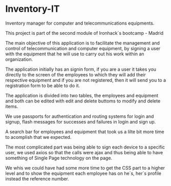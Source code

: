 # Inventory-IT

Inventory manager for computer and telecommunications equipments.

This project is part of the second module of Ironhack´s bootcamp - Madrid

The main objective of this application is to facilitate the management and control of telecommunication and computer equipment, by signing a user with the equipment that he will use to carry out his work within an organization.

The application initially has an signin form, if you are a user it takes you directly to the screen of the employees to which they will add their respective equipment and if you are not registered, then it will send you to a registration form to be able to do it.

The application is divided into two tables, the employees and equipment and both can be edited with edit and delete buttoms to modify and delete items.

We use passports for authentication and routing systems for login and signup, flash messages for successes and failures in login and sign up.

A search bar for employees and equipment that took us a lilte bit more time to acomplish that we expected.

The most complicated part was being able to sign each device to a specific user, we used axios so that the calls were ajax and thus being able to have something of Single Page technology on the page.

We whis we could have had some more time to get the CSS part to a higher level and to show the equipment each employee has on he´s, her´s profile instead the reference number.
 







